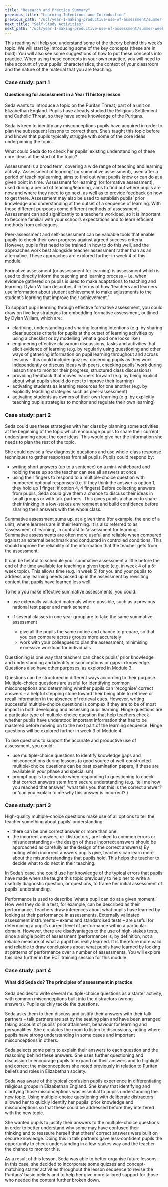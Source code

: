 ```yaml
---
title: "Research and Practice Summary"
previous_title: "Learning Intentions and Introduction"
previous_path: "/ucl/year-1-making-productive-use-of-assessment/summer-week-2-ect-learning-intentions-and-introduction"
next_title: "Self-Study Activities"
next_path: "/ucl/year-1-making-productive-use-of-assessment/summer-week-2-ect-self-study-activities"
---
```



This reading will help you understand some of the theory behind this week’s topic. We will start by introducing some of the key concepts (these are in bold). You will also see some suggestions of how to put these concepts into practice. When using these concepts in your own practice, you will need to take account of your pupils’ characteristics, the context of your classroom and the nature of the material that you are teaching.



### Case study: part 1

#### Questioning for assessment in a Year 11 history lesson
Seda wants to introduce a topic on the Puritan Threat, part of a unit on Elizabethan
England. Pupils have already studied the Religious Settlement and Catholic Threat,
so they have some knowledge of the Puritans. 

Seda is keen to identify any misconceptions
pupils have acquired in order to plan the subsequent lessons to correct them. She’s
taught this topic before and knows that pupils typically struggle with some of the
core ideas underpinning the topic.

What could Seda do to check her pupils’ existing understanding of these core
  ideas at the start of the topic?


Assessment is a broad term, covering a wide range of teaching and learning activity. ‘Assessment of learning’ (or summative assessment), used after a period of teaching/learning, aims to find out what pupils know or can do at a given point in time. ‘Assessment for learning’ (or formative assessment), used during a period of teaching/learning, aims to find out where pupils are now and where they need to go next, as well as to provide feedback on how to get there. Assessment may also be used to establish pupils’ prior knowledge and understanding at the outset of a sequence of learning. With these different purposes come different methods of assessment. Assessment can add significantly to a teacher’s workload, so it is important to become familiar with your school’s expectations and to learn efficient methods from colleagues.

Peer-assessment and self-assessment can be valuable tools that enable pupils to check their own progress against agreed success criteria. However, pupils first need to be trained in how to do this well, and the approaches work best alongside teacher assessment rather than as an alternative. These approaches are explored further in week 4 of this module.

Formative assessment (or assessment for learning) is assessment which is used to directly inform the teaching and learning process – i.e. when evidence gathered on pupils is used to make adaptations to teaching and learning. Dylan Wiliam describes it in terms of how ‘teachers and learners use information about student achievement to make adjustments to the student’s learning that improve their achievement.’

To support pupil learning through effective formative assessment, you could draw on five key strategies for embedding formative assessment, outlined by Dylan Wiliam, which are:

- clarifying, understanding and sharing learning intentions (e.g. by sharing clear success criteria for pupils at the outset of learning activities by using a checklist or by modelling ‘what a good one looks like’)
- engineering effective classroom discussions, tasks and activities that elicit evidence of learning (e.g. by regularly using questioning and other ways of gathering information on pupil learning throughout and across lessons - this could include: quizzes, observing pupils as they work independently or discuss ideas with peers, checking pupils’ work during lesson time to monitor their progress, structured class discussions)
- providing feedback that moves learners forward (e.g. by being explicit about what pupils should do next to improve their learning)
- activating students as learning resources for one another (e.g. by explicitly teaching strategies such as peer-assessment)
- activating students as owners of their own learning (e.g. by explicitly teaching pupils strategies to monitor and regulate their own learning)



### Case study: part 2
Seda could use these strategies with her class by planning some activities at the beginning of the topic which encourage pupils to share their current understanding about the core ideas. This would give her the information she needs to plan the rest of the topic. 

She could devise a few diagnostic questions and use whole-class response techniques to gather responses from all pupils. Pupils could respond by:

- writing short answers (up to a sentence) on a mini-whiteboard and holding these up so the teacher can see all answers at once 
- using their fingers to respond to a multiple-choice question with numbered optional responses (i.e. if they think the answer is option 1, they hold up 1 finger; if option 4, 4 fingers)
Before collecting answers from pupils, Seda could give them a chance to discuss their
ideas in small groups or with talk partners. This gives pupils a chance to share
their thinking in a low-stakes environment and build confidence before sharing their
answers with the whole class. 


Summative assessment sums up, at a given time (for example, the end of a unit), where learners are in their learning. It is also referred to as ‘assessment of learning’, in contrast to ‘assessment for learning’. Summative assessments are often more useful and reliable when compared against an external benchmark and conducted in controlled conditions. This should improve the reliability of the information that the teacher gets from the assessment.

It can be helpful to schedule your summative assessment a little before the end of the time available for teaching a given topic (e.g. in week 4 of a 5-week topic). This allows time (e.g. in week 5) for you and your pupils to address any learning needs picked up in the assessment by revisiting content that pupils have learned less well.

To help you make effective summative assessments, you could:

- use externally validated materials where possible, such as a previous national test paper and mark scheme

- if several classes in one year group are to take the same summative assessment

  - give all the pupils the same notice and chance to prepare, so that you can compare across groups more accurately
  - work with your colleagues to plan the assessment, minimising excessive workload for individuals

Questioning is one way that teachers can check pupils’ prior knowledge and understanding and identify misconceptions or gaps in knowledge. Questions also have other purposes, as explored in Module 3.

Questions can be structured in different ways according to their purpose. Multiple-choice questions are useful for identifying common misconceptions and determining whether pupils can ‘recognise’ correct answers – a helpful stepping stone toward their being able to retrieve or recall information in the absence of retrieval cues. However, writing successful multiple-choice questions is complex if they are to be of most impact in both developing and assessing pupil learning. Hinge questions are a particular type of multiple-choice question that help teachers check whether pupils have understood important information that has to be mastered before moving on to the next part of the learning sequence. Hinge questions will be explored further in week 3 of Module 4.

To use questions to support the accurate and productive use of assessment, you could:

- use multiple-choice questions to identify knowledge gaps and misconceptions during lessons (a good source of well-constructed multiple-choice questions can be past examination papers, if these are available in your phase and specialism)
- prompt pupils to elaborate when responding to questioning to check that correct answers stem from secure understanding (e.g. ‘tell me how you reached that answer’, ‘what tells you that this is the correct answer?’ or ‘can you explain to me why this answer is incorrect?’)



### Case study: part 3
High-quality multiple-choice questions make use of all options to tell the teacher something about pupils’ understanding:

- there can be one correct answer or more than one
- the incorrect answers, or ‘distractors’, are linked to common errors or misunderstandings - the design of these incorrect answers should be approached as carefully as the design of the correct answer(s)
By noting which incorrect answers pupils give, teachers can learn more about the
misunderstandings that pupils hold. This helps the teacher to decide what to do next
in their teaching.

In Seda’s case, she could use her knowledge of the typical errors that pupils have made when she taught this topic previously to help her to write a usefully diagnostic question, or questions, to frame her initial assessment of pupils’ understanding.


Performance is used to describe ‘what a pupil can do at a given moment.’ How well they do in a test, for example, can be described as their performance. Teachers draw inferences about what pupils have learned by looking at their performance in assessments. Externally validated assessment instruments – exams and standardised tests – are useful for determining a pupil’s current level of performance within a particular domain. However, there are disadvantages to the use of high-stakes tests, since a single point of assessment (performance) is, by definition, not a reliable measure of what a pupil has really learned. It is therefore more valid and reliable to draw conclusions about what pupils have learned by looking at patterns of performance over a number of assessments. You will explore this idea further in the ECT training session for this module.



### Case study: part 4

#### What did Seda do? The principles of assessment in practice
Seda decides to write several multiple-choice questions as a starter activity, with
common misconceptions built into the distractors (wrong answers). Pupils quickly
tackle the questions. 

Seda asks them to then discuss and justify their answers with
their talk partners – talk partners are set by the seating plan and have been arranged
taking account of pupils’ prior attainment, behaviour for learning and personalities. She
circulates the room to listen to discussions, noting where pupils have strong understanding
in some cases and important misconceptions in others.

Seda selects some pairs to explain their answers to each question and the reasoning behind these answers. She uses further questioning and discussion to encourage pupils to expand on their answers and to highlight and correct the misconceptions she noted previously in relation to Puritan beliefs and roles in Elizabethan society.

Seda was aware of the typical confusion pupils experience in differentiating religious groups in Elizabethan England. She knew that identifying and clarifying those misconceptions was essential to pupils understanding the new topic. Using multiple-choice questioning with deliberate distractors allowed her to quickly identify her pupils’ prior knowledge and misconceptions so that these could be addressed before they interfered with the new topic. 

She wanted pupils to justify their answers to the multiple-choice questions in order to better understand why some may have confused their thinking and to reassure herself that others’ correct answers were built on secure knowledge. Doing this in talk partners gave less-confident pupils the opportunity to check understanding in a low-stakes way and the teacher the chance to monitor this. 

As a result of this lesson, Seda was able to better organise future lessons. In this case, she decided to incorporate some quizzes and concept-matching starter activities throughout the lesson sequence to revise the Puritans’ basic beliefs and to help her give more tailored support for those who needed the content further broken down.
